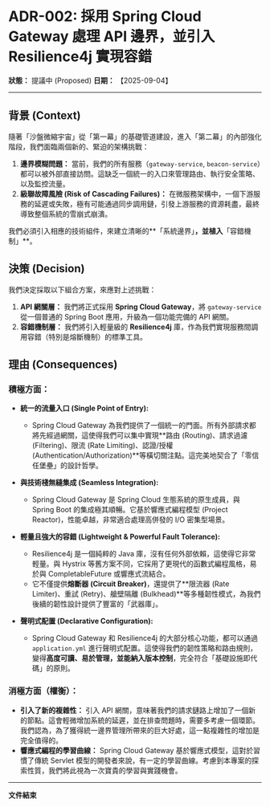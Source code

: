 # ADR-002: 採用 Spring Cloud Gateway 處理 API 邊界，並引入 Resilience4j 實現容錯

**狀態：** 提議中 (Proposed)
**日期：** 【2025-09-04】

---

## 背景 (Context)

隨著「沙盤微縮宇宙」從「第一幕」的基礎管道建設，進入「第二幕」的內部強化階段，我們面臨兩個新的、緊迫的架構挑戰：

1.  **邊界模糊問題：** 當前，我們的所有服務（`gateway-service`, `beacon-service`）都可以被外部直接訪問。這缺乏一個統一的入口來管理路由、執行安全策略、以及監控流量。
2.  **級聯故障風險 (Risk of Cascading Failures)：** 在微服務架構中，一個下游服務的延遲或失敗，極有可能通過同步調用鏈，引發上游服務的資源耗盡，最終導致整個系統的雪崩式崩潰。

我們必須引入相應的技術組件，來建立清晰的**「系統邊界」**，並植入**「容錯機制」**。

## 決策 (Decision)

我們決定採取以下組合方案，來應對上述挑戰：

1.  **API 網關層：** 我們將正式採用 **Spring Cloud Gateway**，將 `gateway-service` 從一個普通的 Spring Boot 應用，升級為一個功能完備的 API 網關。
2.  **容錯機制層：** 我們將引入輕量級的 **Resilience4j** 庫，作為我們實現服務間調用容錯（特別是熔斷機制）的標準工具。

## 理由 (Consequences)

### 積極方面：

*   **統一的流量入口 (Single Point of Entry):**
    *   Spring Cloud Gateway 為我們提供了一個統一的門面。所有外部請求都將先經過網關，這使得我們可以集中實現**路由 (Routing)、請求過濾 (Filtering)、限流 (Rate Limiting)、認證/授權 (Authentication/Authorization)**等橫切關注點。這完美地契合了「零信任堡壘」的設計哲學。

*   **與技術棧無縫集成 (Seamless Integration):**
    *   Spring Cloud Gateway 是 Spring Cloud 生態系統的原生成員，與 Spring Boot 的集成極其順暢。它基於響應式編程模型 (Project Reactor)，性能卓越，非常適合處理高併發的 I/O 密集型場景。

*   **輕量且強大的容錯 (Lightweight & Powerful Fault Tolerance):**
    *   Resilience4j 是一個純粹的 Java 庫，沒有任何外部依賴，這使得它非常輕量。與 Hystrix 等舊方案不同，它採用了更現代的函數式編程風格，易於與 CompletableFuture 或響應式流結合。
    *   它不僅提供**熔斷器 (Circuit Breaker)**，還提供了**限流器 (Rate Limiter)、重試 (Retry)、艙壁隔離 (Bulkhead)**等多種韌性模式，為我們後續的韌性設計提供了豐富的「武器庫」。

*   **聲明式配置 (Declarative Configuration):**
    *   Spring Cloud Gateway 和 Resilience4j 的大部分核心功能，都可以通過 `application.yml` 進行聲明式配置。這使得我們的韌性策略和路由規則，變得**高度可讀、易於管理，並能納入版本控制**，完全符合「基礎設施即代碼」的原則。

### 消極方面（權衡）：

*   **引入了新的複雜性：** 引入 API 網關，意味著我們的請求鏈路上增加了一個新的節點。這會輕微增加系統的延遲，並在排查問題時，需要多考慮一個環節。我們認為，為了獲得統一邊界管理所帶來的巨大好處，這一點複雜性的增加是完全值得的。
*   **響應式編程的學習曲線：** Spring Cloud Gateway 基於響應式模型，這對於習慣了傳統 Servlet 模型的開發者來說，有一定的學習曲線。考慮到本專案的探索性質，我們將此視為一次寶貴的學習與實踐機會。

---
**文件結束**